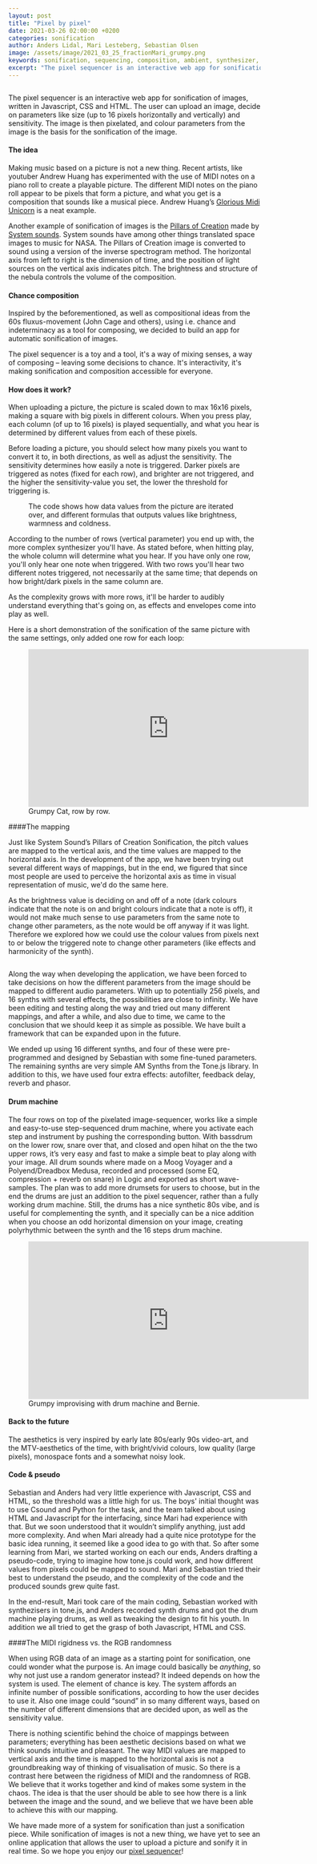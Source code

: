 ```yaml
---
layout: post
title: "Pixel by pixel"
date: 2021-03-26 02:00:00 +0200
categories: sonification
author: Anders Lidal, Mari Lesteberg, Sebastian Olsen
image: /assets/image/2021_03_25_fractionMari_grumpy.png
keywords: sonification, sequencing, composition, ambient, synthesizer, i ching, fluxus, midi art, dada
excerpt: "The pixel sequencer is an interactive web app for sonification of images. Get online, upload your favorite picture, sit back and listen to it."
---
```


<figure style="float: auto">
   <img src="/assets/image/2021_03_25_fractionMari_grumpy.png" alt="" title="" width="auto"/> <figcaption></figcaption>
</figure>


The pixel sequencer is an interactive web app for sonification of images, written in Javascript, CSS and HTML. The user can upload an image, decide on parameters like size (up to 16 pixels horizontally and vertically) and sensitivity. The image is then pixelated, and colour parameters from the image is the basis for the sonification of the image.

#### The idea
Making music based on a picture is not a new thing. Recent artists, like youtuber Andrew Huang has experimented with the use of MIDI notes on a piano roll to create a playable picture. The different MIDI notes on the piano roll appear to be pixels that form a picture, and what you get is a composition that sounds like a musical piece. Andrew Huang’s [Glorious Midi Unicorn](https://www.youtube.com/watch?v=i3tiuGVDDkk&t=4s) is a neat example.


Another example of sonification of images is the [Pillars of Creation](https://www.youtube.com/watch?v=-8qdJsLqR7w) made by  [System sounds](https://www.system-sounds.com/). System sounds have among other things translated space images to music for NASA.
The Pillars of Creation image is converted to sound using a version of the inverse spectrogram method. The horizontal axis from left to right is the dimension of time, and the position of light sources on the vertical axis indicates pitch. The brightness and structure of the nebula controls the volume of the composition.

#### Chance composition
Inspired by the beforementioned, as well as compositional ideas from the 60s fluxus-movement (John Cage and others), using i.e. chance and indeterminacy as a tool for composing, we decided to build an app for automatic sonification of images.

The pixel sequencer is a toy and a tool, it's a way of mixing senses, a way of composing – leaving some decisions to chance. It's interactivity, it's making sonification and composition accessible for everyone.


#### How does it work?
When uploading a picture, the picture is scaled down to max 16x16 pixels, making a square with big pixels in different colours. When you press play, each column (of up to 16 pixels) is played sequentially, and what you hear is determined by different values from each of these pixels.


Before loading a picture, you should select how many pixels you want to convert it to, in both directions, as well as adjust the sensitivity. The sensitivity determines how easily a note is triggered. Darker pixels are triggered as notes (fixed for each row), and brighter are not triggered, and the higher the sensitivity-value you set, the lower the threshold for triggering is.


<figure style="float: auto">
   <img src="/assets/image/2021_03_25_fractionMari_iterations.png" alt="" title="" width="auto"/> <figcaption>The code shows how data values from the picture are iterated over, and different formulas that outputs values like brightness, warmness and coldness.</figcaption>
</figure>


According to the number of rows (vertical parameter) you end up with, the more complex synthesizer you'll have. As stated before, when hitting play, the whole column will determine what you hear. If you have only one row, you'll only hear one note when triggered. With two rows you'll hear two different notes triggered, not necessarily at the same time; that depends on how bright/dark pixels in the same column are.

As the complexity grows with more rows, it'll be harder to audibly understand everything that's going on, as effects and envelopes come into play as well.

Here is a short demonstration of the sonification of the same picture with the same settings, only added one row for each loop:

<figure style="float: none">
<iframe width="560" height="315" src="https://www.youtube.com/embed/MFx9A2qrhf8" title="YouTube video player" frameborder="0" allow="accelerometer; autoplay; clipboard-write; encrypted-media; gyroscope; picture-in-picture" allowfullscreen></iframe>

<figcaption>Grumpy Cat, row by row.</figcaption>
</figure>


####The mapping

Just like System Sound’s Pillars of Creation Sonification, the pitch values are mapped to the vertical axis, and the time values are mapped to the horizontal axis. In the development of the app, we have been trying out several different ways of mappings, but in the end, we figured that since most people are used to perceive the horizontal axis as time in visual representation of music, we'd do the same here.

As the brightness value is deciding on and off of a note (dark colours indicate that the note is on and bright colours indicate that a note is off), it would not make much sense to use parameters from the same note to change other parameters, as the note would be off anyway if it was light. Therefore we explored how we could use the colour values from pixels next to or below the triggered note to change other parameters (like effects and harmonicity of the synth).

<figure style="float: auto">
   <img src="/assets/image/2021_03_25_fractionMari_grumpyMappings.png" alt="" title="" width="auto"/> <figcaption></figcaption>
</figure>


Along the way when developing the application, we have been forced to take decisions on how the different parameters from the image should be mapped to different audio parameters. With up to potentially 256 pixels, and 16 synths with several effects, the possibilities are close to infinity. We have been editing and testing along the way and tried out many different mappings, and after a while, and also due to time, we came to the conclusion that we should keep it as simple as possible. We have built a framework that can be expanded upon in the future.

We ended up using 16 different synths, and four of these were pre-programmed and designed by Sebastian with some fine-tuned parameters. The remaining synths are very simple AM Synths from the Tone.js library. In addition to this, we have used four extra effects: autofilter, feedback delay, reverb and phasor.



#### Drum machine
The four rows on top of the pixelated image-sequencer, works like a simple and easy-to-use step-sequenced drum machine, where you activate each step and instrument by pushing the corresponding button.
With bassdrum on the lower row, snare over that, and closed and open hihat on the the two upper rows, it’s very easy and fast to make a simple beat to play along with your image.
All drum sounds where made on a Moog Voyager and a Polyend/Dreadbox Medusa, recorded and processed (some EQ, compression + reverb on snare) in Logic and exported as short wave-samples.
The plan was to add more drumsets for users to choose, but in the end the drums are just an addition to the pixel sequencer, rather than a fully working drum machine.
Still, the drums has a nice synthetic 80s vibe, and is useful for complementing the synth, and it specially can be a nice addition when you choose an odd horizontal dimension on your image, creating polyrhythmic between the synth and the 16 steps drum machine.


<figure style="float: none">
<iframe width="560" height="315" src="https://www.youtube.com/embed/_2lmG21zBnI" title="YouTube video player" frameborder="0" allow="accelerometer; autoplay; clipboard-write; encrypted-media; gyroscope; picture-in-picture" allowfullscreen>
</iframe>

<figcaption>Grumpy improvising with drum machine and Bernie.</figcaption>
</figure>

#### Back to the future
The aesthetics is very inspired by early late 80s/early 90s video-art, and the MTV-aesthetics of the time, with bright/vivid colours, low quality (large pixels), monospace fonts and a somewhat noisy look.


#### Code & pseudo
Sebastian and Anders had very little experience with Javascript, CSS and HTML, so the threshold was a little high for us. The boys' initial thought was to use Csound and Python for the task, and the team talked about using HTML and Javascript for the interfacing, since Mari had experience with that. But we soon understood that it wouldn’t simplify anything, just add more complexity. And when Mari already had a quite nice prototype for the basic idea running, it seemed like a good idea to go with that.
So after some learning from Mari, we started working on each our ends, Anders drafting a pseudo-code, trying to imagine how tone.js could work, and how different values from pixels could be mapped to sound. Mari and Sebastian tried their best to understand the pseudo, and the complexity of the code and the produced sounds grew quite fast.

In the end-result, Mari took care of the main coding, Sebastian worked with synthezisers in tone.js, and Anders recorded synth drums and got the drum machine playing drums, as well as tweaking the design to fit his youth. In addition we all tried to get the grasp of both Javascript, HTML and CSS.

####The MIDI rigidness vs. the RGB randomness

When using RGB data of an image as a starting point for sonification, one could wonder what the purpose is. An image could basically be *anything*, so why not just use a random generator instead? It indeed depends on how the system is used. The element of chance is key. The system affords an infinite number of possible sonifications, according to how the user decides to use it. Also one image could “sound” in so many different ways, based on the number of different dimensions that are decided upon, as well as the sensitivity value.

There is nothing scientific behind the choice of mappings between parameters; everything has been aesthetic decisions based on what we think sounds intuitive and pleasant. The way MIDI values are mapped to vertical axis and the time is mapped to the horizontal axis is not a groundbreaking way of thinking of visualisation of music. So there is a contrast here between the rigidness of MIDI and the randomness of RGB. We believe that it works together and kind of makes some system in the chaos. The idea is that the user should be able to see how there is a link between the image and the sound, and we believe that we have been able to achieve this with our mapping.

We have made more of a system for sonification than just a sonification piece. While sonification of images is not a new thing, we have yet to see an online application that allows the user to upload a picture and sonify it in real time. So we hope you enjoy our [pixel sequencer](https://limesack.github.io/MCT4046/Javascript/index_draft8.html)!
